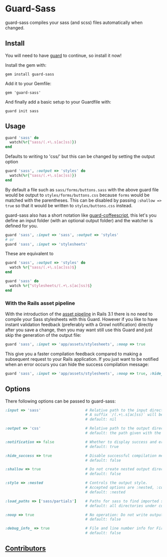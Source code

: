 # Guard-Sass

guard-sass compiles your sass (and scss) files automatically when changed.

## Install

You will need to have [guard](http://github.com/guard/guard) to continue, so install it now!

Install the gem with:

    gem install guard-sass

Add it to your Gemfile:

    gem 'guard-sass'

And finally add a basic setup to your Guardfile with:

    guard init sass

## Usage

```ruby
guard 'sass' do
  watch(%r{^sass/(.+\.s[ac]ss)})
end
```

Defaults to writing to 'css/' but this can be changed by setting the output option

```ruby
guard 'sass', :output => 'styles' do
  watch(%r{^sass/(.+\.s[ac]ss)})
end
```

By default a file such as `sass/forms/buttons.sass` with the above guard file would be
output to `styles/forms/buttons.css` because `forms` would be matched with the parentheses.
This can be disabled by passing `:shallow => true` so that it would be written to
`styles/buttons.css` instead.

guard-sass also has a short notation like [guard-coffeescript][gcs], this let's you define
an input folder (with an optional output folder) and the watcher is defined for you.

```ruby
guard 'sass', :input => 'sass', :output => 'styles'
# or
guard 'sass', :input => 'stylesheets'
```

These are equivalent to

```ruby
guard 'sass', :output => 'styles' do
  watch %r{^sass/(.+\.s[ac]ss)$}
end

guard 'sass' do
  watch %r{^stylesheets/(.+\.s[ac]ss)$}
end
```

### With the Rails asset pipeline

With the introduction of the [asset pipeline](http://guides.rubyonrails.org/asset_pipeline.html)
in Rails 3.1 there is no need to compile your Sass stylesheets with this Guard. However if you
like to have instant validation feedback (preferably with a Growl notification) directly after
you save a change, then you may want still use this Guard and just skip the generation of the
output file:

```ruby
guard 'sass', :input => 'app/assets/stylesheets', :noop => true
```

This give you a faster compilation feedback compared to making a subsequent request to your
Rails application. If you just want to be notified when an error occurs you can hide the
success compilation message:

```ruby
guard 'sass', :input => 'app/assets/stylesheets', :noop => true, :hide_success => true
```

## Options

There following options can be passed to guard-sass:

```ruby
:input => 'sass'                    # Relative path to the input directory.
                                    # A suffix `/(.+\.s[ac]ss)` will be added to this option.
                                    # default: nil

:output => 'css'                    # Relative path to the output directory.
                                    # default: the path given with the :input option

:notification => false              # Whether to display success and error notifications after finished.
                                    # default: true

:hide_success => true               # Disable successful compilation messages.
                                    # default: false

:shallow => true                    # Do not create nested output directories.
                                    # default: false

:style => :nested                   # Controls the output style.
                                    # Accepted options are :nested, :compact, :compressed and :expanded
                                    # default: :nested

:load_paths => ['sass/partials']    # Paths for sass to find imported sass files from.
                                    # default: all directories under current

:noop => true                       # No operation: Do not write output file
                                    # default: false

:debug_info_ => true                # File and line number info for FireSass.
                                    # default: false
```


## [Contributors](https://github.com/hawx/guard-sass/contributors)


[gcs]: http://github.com/netzpirat/guard-coffeescript "guard-coffeescript"
